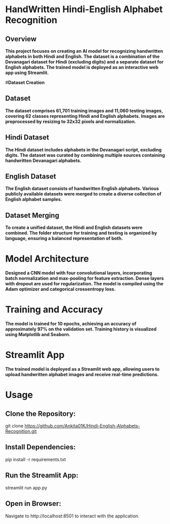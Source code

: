 # **HandWritten Hindi-English Alphabet Recognition**

## **Overview**

**This project focuses on creating an AI model for recognizing handwritten alphabets in both Hindi and English. The dataset is a combination of the Devanagari dataset for Hindi (excluding digits) and a separate dataset for English alphabets. The trained model is deployed as an interactive web app using Streamlit.**

#**Dataset Creation**

## **Dataset**

**The dataset comprises 61,701 training images and 11,060 testing images, covering 62 classes representing Hindi and English alphabets. Images are preprocessed by resizing to 32x32 pixels and normalization.**

## **Hindi Dataset**

**The Hindi dataset includes alphabets in the Devanagari script, excluding digits. The dataset was curated by combining multiple sources containing handwritten Devanagari alphabets.**

## **English Dataset**

**The English dataset consists of handwritten English alphabets. Various publicly available datasets were merged to create a diverse collection of English alphabet samples.**

## **Dataset Merging**

**To create a unified dataset, the Hindi and English datasets were combined. The folder structure for training and testing is organized by language, ensuring a balanced representation of both.**

# **Model Architecture**

**Designed a CNN model with four convolutional layers, incorporating batch normalization and max-pooling for feature extraction. Dense layers with dropout are used for regularization. The model is compiled using the Adam optimizer and categorical crossentropy loss.**

# **Training and Accuracy**

**The model is trained for 10 epochs, achieving an accuracy of approximately 97% on the validation set. Training history is visualized using Matplotlib and Seaborn.**

# **Streamlit App**

**The trained model is deployed as a Streamlit web app, allowing users to upload handwritten alphabet images and receive real-time predictions.**

# **Usage**

## **Clone the Repository:**

git clone https://github.com/Ankita01K/Hindi-English-Alphabets-Recognition.git

## **Install Dependencies:**

pip install -r requirements.txt

## **Run the Streamlit App:**

streamlit run app.py

## **Open in Browser:**

Navigate to http://localhost:8501 to interact with the application.
